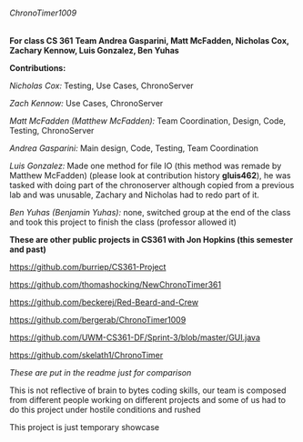 ###### ChronoTimer1009
**For class CS 361**
**Team Andrea Gasparini, Matt McFadden, Nicholas Cox, Zachary Kennow, Luis Gonzalez, Ben Yuhas**


**Contributions:**




*Nicholas Cox:* Testing, Use Cases, ChronoServer




*Zach Kennow:* Use Cases, ChronoServer




*Matt McFadden (Matthew McFadden):* Team Coordination, Design, Code, Testing, ChronoServer



*Andrea Gasparini:* Main design, Code, Testing, Team Coordination



*Luis Gonzalez:* Made one method for file IO (this method was remade by Matthew McFadden) (please look at contribution history **gluis462**), he was tasked with doing part of the chronoserver although copied from a previous lab and was unusable, Zachary and Nicholas had to redo part of it.




*Ben Yuhas (Benjamin Yuhas):* none, switched group at the end of the class and took this project to finish the class (professor allowed it)



**These are other public projects in CS361 with Jon Hopkins (this semester and past)**

https://github.com/burriep/CS361-Project


https://github.com/thomashocking/NewChronoTimer361


https://github.com/beckerej/Red-Beard-and-Crew


https://github.com/bergerab/ChronoTimer1009


https://github.com/UWM-CS361-DF/Sprint-3/blob/master/GUI.java


https://github.com/skelath1/ChronoTimer


*These are put in the readme just for comparison*


This is not reflective of brain to bytes coding skills, our team is composed from different people working on different projects
and some of us had to do this project under hostile conditions and rushed




This project is just temporary showcase

